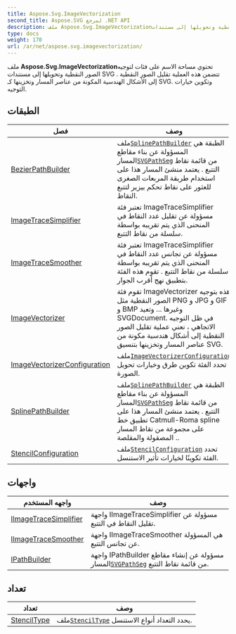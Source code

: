 ```yaml
---
title: Aspose.Svg.ImageVectorization
second_title: Aspose.SVG لمرجع .NET API
description: ملف Aspose.Svg.ImageVectorizationتحتوي مساحة الاسم على فئات لتوجيه الصور النقطية وتحويلها إلى مستندات SVG . تتضمن هذه العملية تقليل الصور النقطية إلى الأشكال الهندسية المكونة من عناصر المسار وتخزينها كـ SVG. وتكوين خيارات التوجيه.
type: docs
weight: 170
url: /ar/net/aspose.svg.imagevectorization/
---
```

ملف **Aspose.Svg.ImageVectorization**تحتوي مساحة الاسم على فئات لتوجيه الصور النقطية وتحويلها إلى مستندات SVG . تتضمن هذه العملية تقليل الصور النقطية إلى الأشكال الهندسية المكونة من عناصر المسار وتخزينها كـ SVG. وتكوين خيارات التوجيه.

## الطبقات

| فصل | وصف |
| --- | --- |
| [BezierPathBuilder](./bezierpathbuilder/) | ملف[`SplinePathBuilder`](../aspose.svg.imagevectorization/splinepathbuilder/) الطبقة هي المسؤولة عن بناء مقاطع المسار[`SVGPathSeg`](../aspose.svg.paths/svgpathseg/) من قائمة نقاط التتبع . يعتمد منشئ المسار هذا على استخدام طريقة المربعات الصغرى للعثور على نقاط تحكم بيزير لتتبع النقاط. |
| [ImageTraceSimplifier](./imagetracesimplifier/) | تعتبر فئة ImageTraceSimplifier مسؤولة عن تقليل عدد النقاط في المنحنى الذي يتم تقريبه بواسطة سلسلة من نقاط التتبع. |
| [ImageTraceSmoother](./imagetracesmoother/) | تعتبر فئة ImageTraceSimplifier مسؤولة عن تجانس عدد النقاط في المنحنى الذي يتم تقريبه بواسطة سلسلة من نقاط التتبع . تقوم هذه الفئة بتطبيق نهج أقرب الجوار. |
| [ImageVectorizer](./imagevectorizer/) | تقوم فئة ImageVectorizer هذه بتوجيه الصور النقطية مثل PNG و JPG و GIF و BMP وغيرها ... وتعيد SVGDocument. في ظل التوجيه الاتجاهي ، نعني عملية تقليل الصور النقطية إلى أشكال هندسية مكونة من عناصر المسار وتخزينها بتنسيق SVG. |
| [ImageVectorizerConfiguration](./imagevectorizerconfiguration/) | ملف[`ImageVectorizerConfiguration`](../aspose.svg.imagevectorization/imagevectorizerconfiguration/) تحدد الفئة تكوين طرق وخيارات تحويل الصورة. |
| [SplinePathBuilder](./splinepathbuilder/) | ملف[`SplinePathBuilder`](../aspose.svg.imagevectorization/splinepathbuilder/) الطبقة هي المسؤولة عن بناء مقاطع المسار[`SVGPathSeg`](../aspose.svg.paths/svgpathseg/) من قائمة نقاط التتبع . يعتمد منشئ المسار هذا على تطبيق خط Catmull-Roma spline على مجموعة من نقاط المسار المصقولة والمقلصة .. |
| [StencilConfiguration](./stencilconfiguration/) | ملف[`StencilConfiguration`](../aspose.svg.imagevectorization/stencilconfiguration/) تحدد الفئة تكوينًا لخيارات تأثير الاستنسل. |
## واجهات

| واجهه المستخدم | وصف |
| --- | --- |
| [IImageTraceSimplifier](./iimagetracesimplifier/) | واجهة IImageTraceSimplifier مسؤولة عن تقليل النقاط في التتبع. |
| [IImageTraceSmoother](./iimagetracesmoother/) | واجهة IImageTraceSmoother هي المسؤولة عن تجانس التتبع. |
| [IPathBuilder](./ipathbuilder/) | واجهة IPathBuilder مسؤولة عن إنشاء مقاطع المسار[`SVGPathSeg`](../aspose.svg.paths/svgpathseg/) من قائمة نقاط التتبع. |
## تعداد

| تعداد | وصف |
| --- | --- |
| [StencilType](./stenciltype/) | ملف[`StencilType`](../aspose.svg.imagevectorization/stenciltype/) يحدد التعداد أنواع الاستنسل. |


